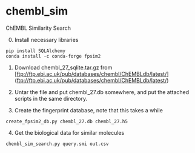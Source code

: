# chembl_sim
ChEMBL Similarity Search

0. Install necessary libraries
```
pip install SQLAlchemy
conda install -c conda-forge fpsim2
```

1. Download chembl_27_sqlite.tar.gz from [ftp://ftp.ebi.ac.uk/pub/databases/chembl/ChEMBLdb/latest/] (ftp://ftp.ebi.ac.uk/pub/databases/chembl/ChEMBLdb/latest/)

2. Untar the file and put chembl_27.db somewhere, and put the attached scripts in the same directory. 

3. Create the fingerprint database, note that this takes a while
```
create_fpsim2_db.py chembl_27.db chembl_27.h5
```

4. Get the biological data for similar molecules 
```
chembl_sim_search.py query.smi out.csv
```
